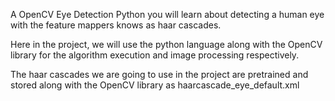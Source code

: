 A OpenCV Eye Detection Python you will learn about detecting a human eye with the feature mappers knows as haar cascades.

Here in the project, we will use the python language along with the OpenCV library for the algorithm execution and image processing respectively.

The haar cascades we are going to use in the project are pretrained and stored along with the OpenCV library as haarcascade_eye_default.xml
